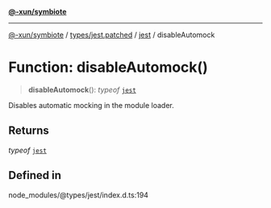 [**@-xun/symbiote**](../../../../../README.md)

***

[@-xun/symbiote](../../../../../README.md) / [types/jest.patched](../../../README.md) / [jest](../README.md) / disableAutomock

# Function: disableAutomock()

> **disableAutomock**(): *typeof* [`jest`](../README.md)

Disables automatic mocking in the module loader.

## Returns

*typeof* [`jest`](../README.md)

## Defined in

node\_modules/@types/jest/index.d.ts:194
